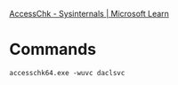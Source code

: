 
[AccessChk - Sysinternals | Microsoft Learn](https://learn.microsoft.com/en-us/sysinternals/downloads/accesschk)


# Commands

```
accesschk64.exe -wuvc daclsvc
```